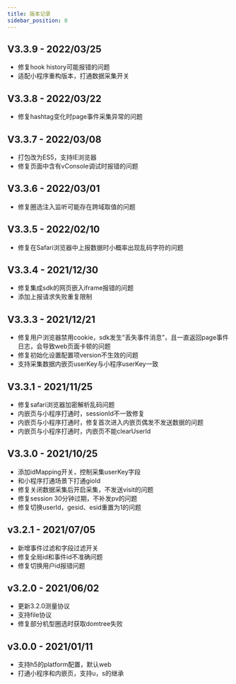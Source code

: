```yaml
---
title: 版本记录
sidebar_position: 0
---
```


## V3.3.9 - 2022/03/25
* 修复hook history可能报错的问题
* 适配小程序重构版本，打通数据采集开关

## V3.3.8 - 2022/03/22
* 修复hashtag变化时page事件采集异常的问题

## V3.3.7 - 2022/03/08
* 打包改为ES5，支持IE浏览器
* 修复页面中含有vConsole调试时报错的问题

## V3.3.6 - 2022/03/01
* 修复圈选注入监听可能存在跨域取值的问题

## V3.3.5 - 2022/02/10
* 修复在Safari浏览器中上报数据时小概率出现乱码字符的问题


## V3.3.4 - 2021/12/30
* 修复集成sdk的网页嵌入iframe报错的问题
* 添加上报请求失败重复限制

## V3.3.3 - 2021/12/21
* 修复用户浏览器禁用cookie，sdk发生“丢失事件消息”，且一直返回page事件日志，会导致web页面卡顿的问题
* 修复初始化设置配置项version不生效的问题
* 支持采集数据内嵌页userKey与小程序userKey一致

## V3.3.1 - 2021/11/25

* 修复safari浏览器加密解析乱码问题
* 内嵌页与小程序打通时，sessionId不一致修复
* 内嵌页与小程序打通时，修复首次进入内嵌页偶发不发送数据的问题
* 内嵌页与小程序打通时，内嵌页不能clearUserId

## V3.3.0 - 2021/10/25

* 添加idMapping开关，控制采集userKey字段
* 和小程序打通场景下打通gioId
* 修复关闭数据采集后开启采集，不发送visit的问题
* 修复session 30分钟过期，不补发pv的问题
* 修复切换userId，gesid、esid重置为1的问题

## v3.2.1 - 2021/07/05

* 新增事件过滤和字段过滤开关
* 修复全局id和事件id不准确问题
* 修复切换用户id报错问题

## v3.2.0 - 2021/06/02

* 更新3.2.0测量协议
* 支持file协议
* 修复部分机型圈选时获取domtree失败

## v3.0.0 - 2021/01/11

* 支持h5的platform配置，默认web
* 打通小程序和内嵌页，支持u，s的继承